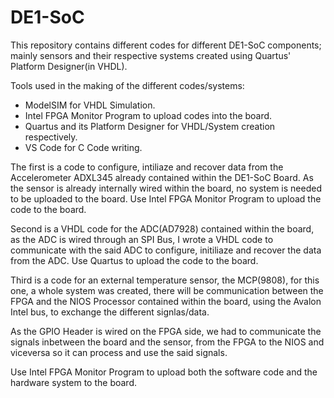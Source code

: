 # DE1-SoC
This repository contains different codes for different DE1-SoC components; mainly sensors and their respective systems created using Quartus' Platform Designer(in VHDL).



Tools used in the making of the different codes/systems:
- ModelSIM for VHDL Simulation.
- Intel FPGA Monitor Program to upload codes into the board.
- Quartus and its Platform Designer for VHDL/System creation respectively.
- VS Code for C Code writing.

The first is a code to configure, intiliaze and recover data from the Accelerometer ADXL345 already contained within the DE1-SoC Board. As the sensor is already internally wired within the board, no system is needed to be uploaded to the board. Use Intel FPGA Monitor Program to upload the code to the board. 

Second is a VHDL code for the ADC(AD7928) contained within the board, as the ADC is wired through an SPI Bus, I wrote a VHDL code to communicate with the said ADC to configure, initiliaze and recover the data from the ADC. Use Quartus to upload the code to the board.

Third is a code for an external temperature sensor, the MCP(9808), for this one, a whole system was created, there will be communication between the FPGA and the NIOS Processor contained within the board, using the Avalon Intel bus, to exchange the different signlas/data.

As the GPIO Header is wired on the FPGA side, we had to communicate the signals inbetween the board and the sensor, from the FPGA to the NIOS and viceversa so it can process and use the said signals. 


Use Intel FPGA Monitor Program to upload both the software code and the hardware system to the board.
